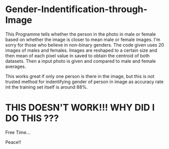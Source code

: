 # Gender-Indentification-through-Image
This Programme tells whether the person in the photo in male or female based on whether the image is closer to mean male or female images. I'm sorry for those who believe in non-binary genders.
The code given uses 20 images of males and females. Images are reshaped to a certain size and then mean of each pixel value in saved to obtain the centroid of both datasets.
Then a input photo is given and compared to male and female averages.

This works great if only one person is there in the image, but this is not trusted method for indentifying gender of person in image as accuracy rate int the training set itself is around 88%.

# THIS DOESN'T WORK!!! WHY DID I DO THIS ???
Free Time...

Peace!!
